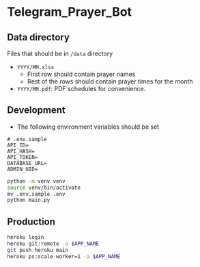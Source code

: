 # Telegram_Prayer_Bot

## Data directory

Files that should be in `/data` directory

- `YYYY/MM.xlsx`
    - First row should contain prayer names
    - Rest of the rows should contain prayer times for the month
- `YYYY/MM.pdf`: PDF schedules for convenience.

## Development

- The following environment variables should be set

```text
# .env.sample
API_ID=
API_HASH=
API_TOKEN=
DATABASE_URL=
ADMIN_UID=
```

```bash
python -m venv venv
source venv/bin/activate
mv .env.sample .env
python main.py
```

## Production

```bash
heroku login
heroku git:remote -a $APP_NAME
git push heroku main
heroku ps:scale worker=1 -a $APP_NAME
```
